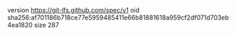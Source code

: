 version https://git-lfs.github.com/spec/v1
oid sha256:af701186b718ce77e5959485411e66b81881618a959cf2df071d703eb4ea1820
size 287
